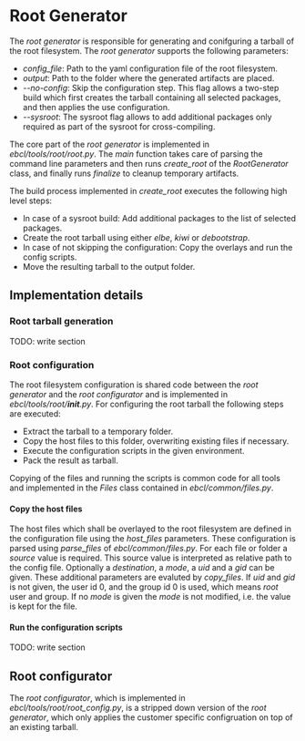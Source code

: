 # Root Generator

The _root generator_ is responsible for generating and conifguring a tarball of the root filesystem. The _root generator_ supports the following parameters:

- *config_file*: Path to the yaml configuration file of the root filesystem.
- *output*: Path to the folder where the generated artifacts are placed.
- *--no-config*: Skip the configuration step. This flag allows a two-step 
  build which first creates the tarball containing all selected packages,
  and then applies the use configuration.
- *--sysroot*: The sysroot flag allows to add additional packages only required
  as part of the sysroot for cross-compiling.

The core part of the _root generator_ is implemented in _ebcl/tools/root/root.py_.
The _main_ function takes care of parsing the command line parameters
and then runs _create_root_ of the _RootGenerator_ class, and finally runs
_finalize_ to cleanup temporary artifacts.

The build process implemented in *create_root* executes the following high level steps:

- In case of a sysroot build: Add additional packages to the list of selected packages.
- Create the root tarball using either _elbe_, _kiwi_ or _debootstrap_.
- In case of not skipping the configuration: Copy the overlays and run the config scripts.
- Move the resulting tarball to the output folder.

## Implementation details

### Root tarball generation

TODO: write section

### Root configuration

The root filesystem configuration is shared code between the _root generator_ and the _root configurator_ and is implemented in _ebcl/tools/root/__init__.py_. For configuring the root tarball the following steps are executed:

- Extract the tarball to a temporary folder.
- Copy the host files to this folder, overwriting existing files if necessary.
- Execute the configuration scripts in the given environment.
- Pack the result as tarball.

Copying of the files and running the scripts is common code for all tools and implemented in the _Files_ class contained in _ebcl/common/files.py_.

#### Copy the host files

The host files which shall be overlayed to the root filesystem are defined in the configuration file using the _host_files_ parameters. These configuration is parsed
using _parse_files_ of _ebcl/common/files.py_. For each file or folder a _source_
value is required. This source value is interpreted as relative path to the config file.
Optionally a _destination_, a _mode_, a _uid_ and a _gid_ can be given. These additional
parameters are evaluted by _copy_files_. If _uid_ and _gid_ is not given, the user id 0,
and the group id 0 is used, which means _root_ user and group. If no _mode_ is given
the _mode_ is not modified, i.e. the value is kept for the file.

#### Run the configuration scripts

TODO: write section

## Root configurator

The _root configurator_, which is implemented in _ebcl/tools/root/root_config.py_, is a stripped down version of the _root generator_, which only applies the customer specific configruation on top of an existing tarball.
